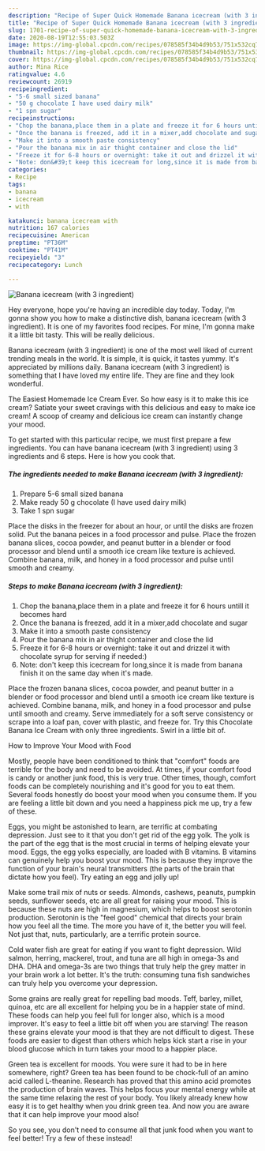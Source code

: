 ```yaml
---
description: "Recipe of Super Quick Homemade Banana icecream (with 3 ingredient)"
title: "Recipe of Super Quick Homemade Banana icecream (with 3 ingredient)"
slug: 1701-recipe-of-super-quick-homemade-banana-icecream-with-3-ingredient
date: 2020-08-19T12:55:03.503Z
image: https://img-global.cpcdn.com/recipes/078585f34b4d9b53/751x532cq70/banana-icecream-with-3-ingredient-recipe-main-photo.jpg
thumbnail: https://img-global.cpcdn.com/recipes/078585f34b4d9b53/751x532cq70/banana-icecream-with-3-ingredient-recipe-main-photo.jpg
cover: https://img-global.cpcdn.com/recipes/078585f34b4d9b53/751x532cq70/banana-icecream-with-3-ingredient-recipe-main-photo.jpg
author: Mina Rice
ratingvalue: 4.6
reviewcount: 26919
recipeingredient:
- "5-6 small sized banana"
- "50 g chocolate I have used dairy milk"
- "1 spn sugar"
recipeinstructions:
- "Chop the banana,place them in a plate and freeze it for 6 hours untill it becomes hard"
- "Once the banana is freezed, add it in a mixer,add chocolate and sugar"
- "Make it into a smooth paste consistency"
- "Pour the banana mix in air thight container and close the lid"
- "Freeze it for 6-8 hours or overnight: take it out and drizzel it with chocolate syrup for serving if needed:)"
- "Note: don&#39;t keep this icecream for long,since it is made from banana finish it on the same day when it&#39;s made."
categories:
- Recipe
tags:
- banana
- icecream
- with

katakunci: banana icecream with 
nutrition: 167 calories
recipecuisine: American
preptime: "PT36M"
cooktime: "PT41M"
recipeyield: "3"
recipecategory: Lunch

---
```



![Banana icecream (with 3 ingredient)](https://img-global.cpcdn.com/recipes/078585f34b4d9b53/751x532cq70/banana-icecream-with-3-ingredient-recipe-main-photo.jpg)

Hey everyone, hope you're having an incredible day today. Today, I'm gonna show you how to make a distinctive dish, banana icecream (with 3 ingredient). It is one of my favorites food recipes. For mine, I'm gonna make it a little bit tasty. This will be really delicious.

Banana icecream (with 3 ingredient) is one of the most well liked of current trending meals in the world. It is simple, it is quick, it tastes yummy. It's appreciated by millions daily. Banana icecream (with 3 ingredient) is something that I have loved my entire life. They are fine and they look wonderful.

The Easiest Homemade Ice Cream Ever. So how easy is it to make this ice cream? Satiate your sweet cravings with this delicious and easy to make ice cream! A scoop of creamy and delicious ice cream can instantly change your mood.


To get started with this particular recipe, we must first prepare a few ingredients. You can have banana icecream (with 3 ingredient) using 3 ingredients and 6 steps. Here is how you cook that.

<!--inarticleads1-->

##### The ingredients needed to make Banana icecream (with 3 ingredient):

1. Prepare 5-6 small sized banana
1. Make ready 50 g chocolate (I have used dairy milk)
1. Take 1 spn sugar


Place the disks in the freezer for about an hour, or until the disks are frozen solid. Put the banana peices in a food processor and pulse. Place the frozen banana slices, cocoa powder, and peanut butter in a blender or food processor and blend until a smooth ice cream like texture is achieved. Combine banana, milk, and honey in a food processor and pulse until smooth and creamy. 

<!--inarticleads2-->

##### Steps to make Banana icecream (with 3 ingredient):

1. Chop the banana,place them in a plate and freeze it for 6 hours untill it becomes hard
1. Once the banana is freezed, add it in a mixer,add chocolate and sugar
1. Make it into a smooth paste consistency
1. Pour the banana mix in air thight container and close the lid
1. Freeze it for 6-8 hours or overnight: take it out and drizzel it with chocolate syrup for serving if needed:)
1. Note: don&#39;t keep this icecream for long,since it is made from banana finish it on the same day when it&#39;s made.


Place the frozen banana slices, cocoa powder, and peanut butter in a blender or food processor and blend until a smooth ice cream like texture is achieved. Combine banana, milk, and honey in a food processor and pulse until smooth and creamy. Serve immediately for a soft serve consistency or scrape into a loaf pan, cover with plastic, and freeze for. Try this Chocolate Banana Ice Cream with only three ingredients. Swirl in a little bit of. 

How to Improve Your Mood with Food


Mostly, people have been conditioned to think that "comfort" foods are terrible for the body and need to be avoided. At times, if your comfort food is candy or another junk food, this is very true. Other times, though, comfort foods can be completely nourishing and it's good for you to eat them. Several foods honestly do boost your mood when you consume them. If you are feeling a little bit down and you need a happiness pick me up, try a few of these.

Eggs, you might be astonished to learn, are terrific at combating depression. Just see to it that you don't get rid of the egg yolk. The yolk is the part of the egg that is the most crucial in terms of helping elevate your mood. Eggs, the egg yolks especially, are loaded with B vitamins. B vitamins can genuinely help you boost your mood. This is because they improve the function of your brain's neural transmitters (the parts of the brain that dictate how you feel). Try eating an egg and jolly up!

Make some trail mix of nuts or seeds. Almonds, cashews, peanuts, pumpkin seeds, sunflower seeds, etc are all great for raising your mood. This is because these nuts are high in magnesium, which helps to boost serotonin production. Serotonin is the "feel good" chemical that directs your brain how you feel all the time. The more you have of it, the better you will feel. Not just that, nuts, particularly, are a terrific protein source.

Cold water fish are great for eating if you want to fight depression. Wild salmon, herring, mackerel, trout, and tuna are all high in omega-3s and DHA. DHA and omega-3s are two things that truly help the grey matter in your brain work a lot better. It's the truth: consuming tuna fish sandwiches can truly help you overcome your depression. 

Some grains are really great for repelling bad moods. Teff, barley, millet, quinoa, etc are all excellent for helping you be in a happier state of mind. These foods can help you feel full for longer also, which is a mood improver. It's easy to feel a little bit off when you are starving! The reason these grains elevate your mood is that they are not difficult to digest. These foods are easier to digest than others which helps kick start a rise in your blood glucose which in turn takes your mood to a happier place.

Green tea is excellent for moods. You were sure it had to be in here somewhere, right? Green tea has been found to be chock-full of an amino acid called L-theanine. Research has proved that this amino acid promotes the production of brain waves. This helps focus your mental energy while at the same time relaxing the rest of your body. You likely already knew how easy it is to get healthy when you drink green tea. And now you are aware that it can help improve your mood also!

So you see, you don't need to consume all that junk food when you want to feel better! Try a few of these instead!

